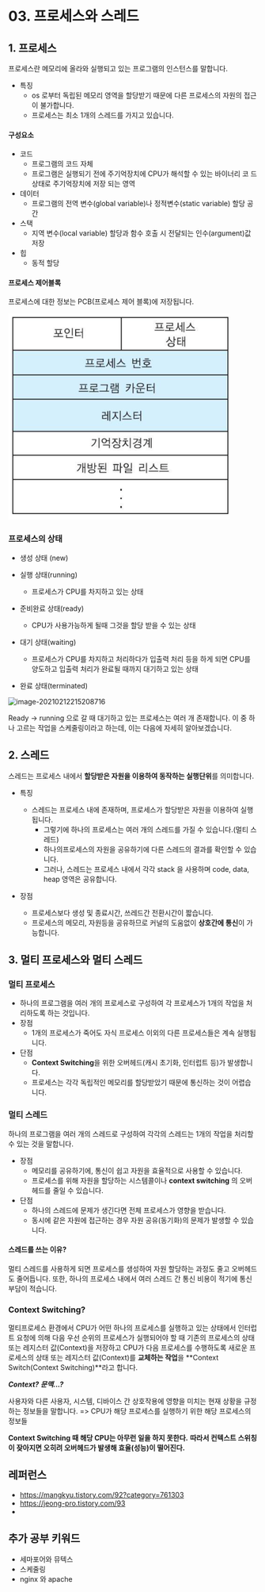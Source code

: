 # 03. 프로세스와 스레드





## 1. 프로세스



프로세스란 메모리에 올라와 실행되고 있는 프로그램의 인스턴스를 말합니다.

- 특징
  - os 로부터 독립된 메모리 영역을 할당받기 때문에 다른 프로세스의 자원의 접근이 불가합니다.
  - 프로세스는 최소 1개의 스레드를 가지고 있습니다.

#### 구성요소

- 코드
  - 프로그램의 코드 자체
  - 프로그램은 실행되기 전에 주기억장치에 CPU가 해석할 수 있는 바이너리 코 드 상태로 주기억장치에 저장 되는 영역
- 데이터
  - 프로그램의 전역 변수(global variable)나 정적변수(static variable) 할당 공간
- 스택
  - 지역 변수(local variable) 할당과 함수 호출 시 전달되는 인수(argument)값 저장
- 힙
  - 동적 할당



#### 프로세스 제어블록

프로세스에 대한 정보는 PCB(프로세스 제어 블록)에 저장됩니다.

<img src="../assets/OS/pcb.png" alt="image-20210212210240668" style="zoom:50%;" />



### 프로세스의 상태

- 생성 상태 (new)
- 실행 상태(running)
  - 프로세스가 CPU를 차지하고 있는 상태

- 준비완료 상태(ready)
  - CPU가 사용가능하게 될때 그것을 할당 받을 수 있는 상태
- 대기 상태(waiting)
  - 프로세스가 CPU를 차지하고 처리하다가 
    입출력 처리 등을 하게 되면 
    CPU를 양도하고 입출력 처리가 완료될 때까지 대기하고 있는 상태
- 완료 상태(terminated)



![image-20210212215208716](/Users/chulheelee/Repository/CS_STUDY/Chulhee/assets/os/process_status.png)

Ready -> running 으로 갈 때 대기하고 있는 프로세스는 여러 개 존재합니다. 이 중 하나 고르는 작업을 스케줄링이라고 하는데,
이는 다음에 자세히 알아보겠습니다.





## 2. 스레드

스레드는 프로세스 내에서 **할당받은 자원을 이용하여 동작하는 실행단위**를 의미합니다.

- 특징
  - 스레드는 프로세스 내에 존재하며, 프로세스가 할당받은 자원을 이용하여 실행됩니다.
    - 그렇기에 하나의 프로세스는 여러 개의 스레드를 가질 수 있습니다.(멀티 스레드)
    - 하나의프로세스의 자원을 공유하기에 다른 스레드의 결과를 확인할 수 있습니다.
    - 그러나, 스레드는 프로세스 내에서 각각 stack 을 사용하며 code, data, heap 영역은 공유합니다.



- 장점
  - 프로세스보다 생성 및 종료시간, 쓰레드간 전환시간이 짧습니다.
  - 프로세스의 메모리, 자원등을 공유하므로 커널의 도움없이 **상호간에 통신**이 가능합니다.





## 3. 멀티 프로세스와 멀티 스레드



### 멀티 프로세스

- 하나의 프로그램을 여러 개의 프로세스로 구성하여 각 프로세스가 1개의 작업을 처리하도록 하는 것입니다.
- 장점
  - 1개의 프로세스가 죽어도 자식 프로세스 이외의 다른 프로세스들은 계속 실행됩니다.
- 단점
  - **Context Switching**을 위한 오버헤드(캐시 초기화, 인터럽트 등)가 발생합니다.
  - 프로세스는 각각 독립적인 메모리를 할당받았기 때문에 통신하는 것이 어렵습니다.



### 멀티 스레드

하나의 프로그램을 여러 개의 스레드로 구성하여 각각의 스레드는 1개의 작업을 처리할 수 있는 것을 말합니다.

- 장점
  - 메모리를 공유하기에, 통신이 쉽고 자원을 효율적으로 사용할 수 있습니다.
  - 프로세스를 위해 자원을 할당하는 시스템콜이나 **context switching** 의 오버헤드를 줄일 수 있습니다.
- 단점
  - 하나의 스레드에 문제가 생긴다면 전체 프로세스가 영향을 받습니다.
  - 동시에 같은 자원에 접근하는 경우 자원 공유(동기화)의 문제가 발생할 수 있습니다.



#### 스레드를 쓰는 이유?

멀티 스레드를 사용하게 되면 프로세스를 생성하여 자원 할당하는 과정도 줄고 오버헤드도 줄어듭니다.
또한, 하나의 프로세스 내에서 여러 스레드 간 통신 비용이 적기에 통신 부담이 적습니다.





### Context Switching?

멀티프로세스 환경에서 CPU가 어떤 하나의 프로세스를 실행하고 있는 상태에서 
인터럽트 요청에 의해 다음 우선 순위의 프로세스가 실행되어야 할 때 
기존의 프로세스의 상태 또는 레지스터 값(Context)을 저장하고 
CPU가 다음 프로세스를 수행하도록 새로운 프로세스의 상태 또는 레지스터 값(Context)를 **교체하는 작업**을 
**Context Switch(Context Switching)**라고 합니다.

***Context? 문맥...?***

사용자와 다른 사용자, 시스템, 디바이스 간 상호작용에 영향을 미치는 현재 상황을 규정하는 정보들을 말합니다. 
=> CPU가 해당 프로세스를 실행하기 위한 해당 프로세스의 정보들

**Context Switching 때 해당 CPU는 아무런 일을 하지 못한다.** 
**따라서 컨텍스트 스위칭이 잦아지면 오히려 오버헤드가 발생해 효율(성능)이 떨어진다.**









## 레퍼런스

- https://mangkyu.tistory.com/92?category=761303
- https://jeong-pro.tistory.com/93
- 







## 추가 공부 키워드

- 세마포어와 뮤텍스
- 스케줄링
- nginx 와 apache


